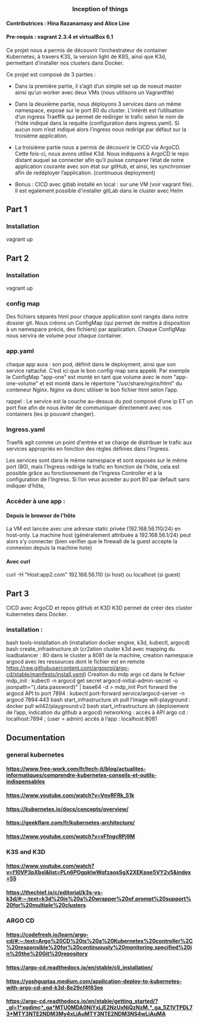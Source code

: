 <h3 align="center">Inception of things</h3>

<!-- ABOUT THE PROJECT -->
#### Contributrices : Hina Razanamasy and Alice Line
#### Pre-requis : vagrant 2.3.4 et virtualBox 6.1

Ce projet nous a permis de découvrir l’orchestrateur de container Kubernetes, à travers K3S, la version light de K8S, ainsi que K3d, permettant d’installer nos clusters dans Docker.

Ce projet est composé de 3 parties :
- Dans la première partie, il s’agit d’un simple set up de noeud master ainsi qu’un worker avec deux VMs (nous utilisons un Vagrantfile)
- Dans la deuxième partie, nous déployons 3 services dans un même namespace, exposé sur le port 80 du cluster. L'intérêt est l’utilisation d’un ingress Traeffik qui permet de rediriger le trafic selon le nom de l’hôte indiqué dans la requête (configuration dans ingress.yaml). Si aucun nom n’est indiqué alors l’ingress nous redirige par défaut sur la troisième application.
- La troisième partie nous a permis de découvrir le CICD via ArgoCD. Cette fois-ci, nous avons utilisé K3d. Nous indiquons à ArgoCD le repo distant auquel se connecter afin qu’il puisse comparer l’état de notre application courante avec son état sur gitHub, et ainsi, les synchroniser afin de redéployer l’application. (continuous deployment) 

- Bonus : CICD avec gitlab installé en local : sur une VM (voir vagrant file). Il est egalement possible d'installer gitLab dans le cluster avec Helm 

<!-- GETTING STARTED -->

## Part 1
### Installation
vagrant up

## Part 2

### Installation
vagrant up

### config map
Des fichiers séparés html pour chaque application sont rangés dans notre dossier git. Nous créons un ConfigMap (qui permet de mettre à disposition à un namespace précis, des fichiers) par application. Chaque ConfigMap nous servira de volume pour chaque container.

### app.yaml
chaque app aura : 
son pod, définit dans le deployment, ainsi que son service rattaché.
C’est ici que le bon config-map sera appelé. 
Par exemple le ConfigMap "app-one" est monté en tant que volume avec le nom "app-one-volume" et est monté dans le répertoire "/usr/share/nginx/html" du conteneur Nginx. Nginx va donc utiliser le bon fichier html selon l’app.

rappel : Le service est la couche au-dessus du pod composé d’une ip ET un port fixe afin de nous éviter de communiquer directement avec nos containers (les ip pouvant changer).

### Ingress.yaml
Traefik agit comme un point d'entrée et se charge de distribuer le trafic aux services appropriés en fonction des règles définies dans l'Ingress.

Les services sont dans le même namespace et sont exposés sur le même port (80), mais l'Ingress redirige le trafic en fonction de l'hôte, cela est possible grâce au fonctionnement de l'Ingress Controller et à la configuration de l'Ingress. Si l’on veux acceder au port 80 par default sans indiquer d’hôte, 

### Accéder à une app : 
#### Depuis le browser de l'hôte
La VM est lancée avec une adresse static privée (192.168.56.110/24) en host-only. La machine host (généralement attribuée à 192.168.56.1/24) peut alors s’y connecter (bien verifier que le firewall de la guest accepte la connexion depuis la machine hote)

#### Avec curl 
curl -H "Host:app2.com" 192.168.56.110 (si host) ou localhost (si guest)



## Part 3
CICD avec ArgoCD et repos gitHub et K3D
K3D permet de créer des cluster kubernetes dans Docker. 

### installation : 
bash tools-installation.sh (installation docker engine, k3d, kubectl, argocd)
bash create_infrastructure.sh (cr2ation cluster k3d avec mapping du loadbalancer : 80 dans le cluster a 8081 de la machine, creation namespace argocd avec les ressources dont le fichier est en remote https://raw.githubusercontent.com/argoproj/argo-cd/stable/manifests/install.yaml)
Creation du mdp argo cd dans le fichier mdp_init :  kubectl -n argocd get secret argocd-initial-admin-secret -o jsonpath="{.data.password}" | base64 -d > mdp_init
Port forward the argocd API to port 7894 :  kubectl port-forward service/argocd-server -n argocd 7894:443
bash start_infrastructure.sh
pull l’image will-playground : docker pull wil42/playground:v2
bash start_infrastructure.sh (deploiement de l’app, indication du github a argocd)
networking : 
accès à API argo cd : localhost:7894 ; (user = admin)
accès à l’app : localhost:8081

## Documentation
### general kubernetes
#### https://www.free-work.com/fr/tech-it/blog/actualites-informatiques/comprendre-kubernetes-conseils-et-outils-indispensables
#### https://www.youtube.com/watch?v=VnvRFRk_51k
#### https://kubernetes.io/docs/concepts/overview/
#### https://geekflare.com/fr/kubernetes-architecture/
#### https://www.youtube.com/watch?v=vFfngcRPj9M

### K3S and K3D 
#### https://www.youtube.com/watch?v=f10VP3pXbsI&list=PLn6POgpklwWqfzaosSgX2XEKpse5VY2v5&index=55
#### https://thechief.io/c/editorial/k3s-vs-k3d/#:~:text=k3d%20is%20a%20wrapper%20of,prompt%20support%20for%20multiple%20clusters

### ARGO CD
#### https://codefresh.io/learn/argo-cd/#:~:text=Argo%20CD%20is%20a%20Kubernetes%20controller%2C%20responsible%20for%20continuously%20monitoring,specified%20in%20the%20Git%20repository
#### https://argo-cd.readthedocs.io/en/stable/cli_installation/ 
#### https://yashguptaa.medium.com/application-deploy-to-kubernetes-with-argo-cd-and-k3d-8e29cf4f83ee
#### https://argo-cd.readthedocs.io/en/stable/getting_started/?_gl=1*xqdimc*_ga*MTU0MDA0NjYxLjE2NzUxNjQzNzM.*_ga_5Z1VTPDL73*MTY3NTE2NDM3My4xLjAuMTY3NTE2NDM3NS4wLjAuMA
